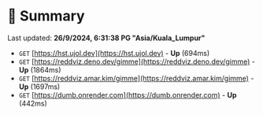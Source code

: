 # 📖 Summary
Last updated: **26/9/2024, 6:31:38 PG "Asia/Kuala_Lumpur"**

- `GET` [https://hst.ujol.dev](https://hst.ujol.dev) - **Up** (694ms)
- `GET` [https://reddviz.deno.dev/gimme](https://reddviz.deno.dev/gimme) - **Up** (1864ms)
- `GET` [https://reddviz.amar.kim/gimme](https://reddviz.amar.kim/gimme) - **Up** (1697ms)
- `GET` [https://dumb.onrender.com](https://dumb.onrender.com) - **Up** (442ms)
